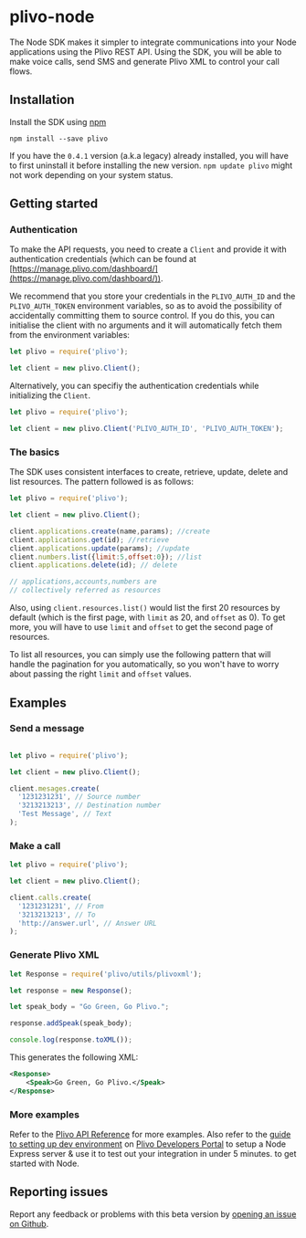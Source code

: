 # plivo-node


The Node SDK makes it simpler to integrate communications into your Node applications using the Plivo REST API. Using the SDK, you will be able to make voice calls, send SMS and generate Plivo XML to control your call flows.

## Installation
Install the SDK using [npm](https://www.npmjs.com/package/plivo)

    npm install --save plivo

If you have the `0.4.1` version (a.k.a legacy) already installed, you will have to first uninstall it before installing the new version. `npm update plivo` might not work depending on your system status.

## Getting started

### Authentication
To make the API requests, you need to create a `Client` and provide it with authentication credentials (which can be found at [https://manage.plivo.com/dashboard/](https://manage.plivo.com/dashboard/)).

We recommend that you store your credentials in the `PLIVO_AUTH_ID` and the `PLIVO_AUTH_TOKEN` environment variables, so as to avoid the possibility of accidentally committing them to source control. If you do this, you can initialise the client with no arguments and it will automatically fetch them from the environment variables:

```javascript
let plivo = require('plivo');

let client = new plivo.Client();
```
Alternatively, you can specifiy the authentication credentials while initializing the `Client`.

```javascript
let plivo = require('plivo');

let client = new plivo.Client('PLIVO_AUTH_ID', 'PLIVO_AUTH_TOKEN');
```

### The basics
The SDK uses consistent interfaces to create, retrieve, update, delete and list resources. The pattern followed is as follows:

```javascript
let plivo = require('plivo');

let client = new plivo.Client();

client.applications.create(name,params); //create
client.applications.get(id); //retrieve
client.applications.update(params); //update
client.numbers.list({limit:5,offset:0}); //list
client.applications.delete(id); // delete

// applications,accounts,numbers are
// collectively referred as resources
```


Also, using `client.resources.list()` would list the first 20 resources by default (which is the first page, with `limit` as 20, and `offset` as 0). To get more, you will have to use `limit` and `offset` to get the second page of resources.

To list all resources, you can simply use the following pattern that will handle the pagination for you automatically, so you won't have to worry about passing the right `limit` and `offset` values.

## Examples

### Send a message

```javascript

let plivo = require('plivo');

let client = new plivo.Client();

client.mesages.create(
  '1231231231', // Source number
  '3213213213', // Destination number
  'Test Message', // Text
);

```

### Make a call

```javascript
let plivo = require('plivo');

let client = new plivo.Client();

client.calls.create(
  '1231231231', // From
  '3213213213', // To
  'http://answer.url', // Answer URL
);

```

### Generate Plivo XML

```javascript
let Response = require('plivo/utils/plivoxml');

let response = new Response();

let speak_body = "Go Green, Go Plivo.";

response.addSpeak(speak_body);

console.log(response.toXML());
```

This generates the following XML:

```xml
<Response>
    <Speak>Go Green, Go Plivo.</Speak>
</Response>
```

### More examples
Refer to the [Plivo API Reference](https://api-reference.plivo.com/latest/node/introduction/overview) for more examples. Also refer to the [guide to setting up dev environment](https://developers.plivo.com/getting-started/setting-up-dev-environment/) on [Plivo Developers Portal](https://developers.plivo.com) to setup a Node Express server & use it to test out your integration in under 5 minutes. to get started with Node.

## Reporting issues
Report any feedback or problems with this beta version by [opening an issue on Github](https://github.com/plivo/plivo-node/issues).
